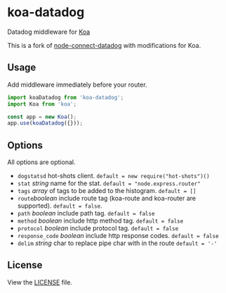 # koa-datadog

Datadog middleware for [Koa](https://koajs.com)

This is a fork of [node-connect-datadog](https://github.com/DataDog/node-connect-datadog) with modifications for Koa.




## Usage

Add middleware immediately before your router.

``` javascript
import koaDatadog from 'koa-datadog';
import Koa from 'koa';

const app = new Koa();
app.use(koaDatadog({}));
```
## Options

All options are optional.

* `dogstatsd` hot-shots client. `default = new require("hot-shots")()`
* `stat` *string* name for the stat. `default = "node.express.router"`
* `tags` *array* of tags to be added to the histogram. `default = []`
* `route`*boolean* include route tag (koa-route and koa-router are supported). `default = false`.
* `path` *boolean* include path tag. `default = false`
* `method` *boolean* include http method tag. `default = false`
* `protocol` *boolean* include protocol tag. `default = false`
* `response_code` *boolean* include http response codes. `default = false`
* `delim` *string* char to replace pipe char with in the route `default = '-'`

## License

View the [LICENSE](https://github.com/kouhin/koa-datadog/blob/master/LICENSE) file.

